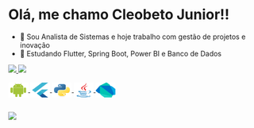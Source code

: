 # Olá, me chamo Cleobeto Junior!!

- 🤗 Sou Analista de Sistemas e hoje trabalho com gestão de projetos e inovação
- 📖 Estudando Flutter, Spring Boot, Power BI e Banco de Dados

<div>
  <a href="https://github.com/jrmesquita7">
  <img height="180cm" src="https://github-readme-stats.vercel.app/api?username=jrmesquita7&show_icons=true&theme=dracula&include_all_commits=true&count_private=true"/>
  <img height="180cm" src="https://github-readme-stats.vercel.app/api/top-langs/?username=jrmesquita7&layout=compact&langs_count=16&theme=dracula"/>
</div>

<div style="display: inline_block"><br>
  <img align="center" alt="Android" height="30" width="40" src="https://raw.githubusercontent.com/devicons/devicon/master/icons/android/android-original.svg">
  <img align="center" alt="Flutter" height="30" width="40" src="https://raw.githubusercontent.com/devicons/devicon/master/icons/flutter/flutter-original.svg">
  <img align="center" alt="Python" height="30" width="40" src="https://raw.githubusercontent.com/devicons/devicon/master/icons/python/python-original.svg">
  <img align="center" alt="Java" height="30" width="40" src="https://raw.githubusercontent.com/devicons/devicon/master/icons/java/java-original.svg">
  <img align="center" alt="Dart" height="30" width="40" src="https://raw.githubusercontent.com/devicons/devicon/master/icons/dart/dart-original.svg">

</div>

##


<div>
  <a href="https://www.linkedin.com/in/junior-mesquita-b57b95180" target="_blank">
  <img src="https://img.shields.io/badge/LinkedIn-0077B5?style=for-the-badge&logo=linkedin&logoColor=white"></a>

</div>

##


